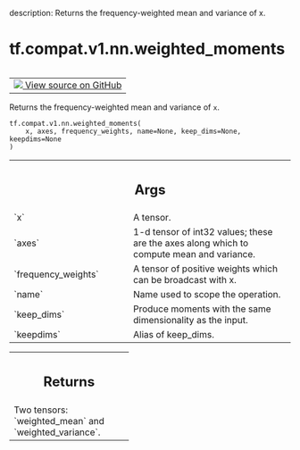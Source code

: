 description: Returns the frequency-weighted mean and variance of x.

<div itemscope itemtype="http://developers.google.com/ReferenceObject">
<meta itemprop="name" content="tf.compat.v1.nn.weighted_moments" />
<meta itemprop="path" content="Stable" />
</div>

# tf.compat.v1.nn.weighted_moments

<!-- Insert buttons and diff -->

<table class="tfo-notebook-buttons tfo-api nocontent" align="left">
<td>
  <a target="_blank" href="https://github.com/tensorflow/tensorflow/blob/r2.2/tensorflow/python/ops/nn_impl.py#L1253-L1328">
    <img src="https://www.tensorflow.org/images/GitHub-Mark-32px.png" />
    View source on GitHub
  </a>
</td>
</table>



Returns the frequency-weighted mean and variance of `x`.

<pre class="devsite-click-to-copy prettyprint lang-py tfo-signature-link">
<code>tf.compat.v1.nn.weighted_moments(
    x, axes, frequency_weights, name=None, keep_dims=None, keepdims=None
)
</code></pre>



<!-- Placeholder for "Used in" -->


<!-- Tabular view -->
 <table class="responsive fixed orange">
<colgroup><col width="214px"><col></colgroup>
<tr><th colspan="2"><h2 class="add-link">Args</h2></th></tr>

<tr>
<td>
`x`
</td>
<td>
A tensor.
</td>
</tr><tr>
<td>
`axes`
</td>
<td>
1-d tensor of int32 values; these are the axes along which
to compute mean and variance.
</td>
</tr><tr>
<td>
`frequency_weights`
</td>
<td>
A tensor of positive weights which can be
broadcast with x.
</td>
</tr><tr>
<td>
`name`
</td>
<td>
Name used to scope the operation.
</td>
</tr><tr>
<td>
`keep_dims`
</td>
<td>
Produce moments with the same dimensionality as the input.
</td>
</tr><tr>
<td>
`keepdims`
</td>
<td>
Alias of keep_dims.
</td>
</tr>
</table>



<!-- Tabular view -->
 <table class="responsive fixed orange">
<colgroup><col width="214px"><col></colgroup>
<tr><th colspan="2"><h2 class="add-link">Returns</h2></th></tr>
<tr class="alt">
<td colspan="2">
Two tensors: `weighted_mean` and `weighted_variance`.
</td>
</tr>

</table>

